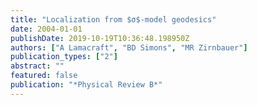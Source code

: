 ```yaml
---
title: "Localization from $σ$-model geodesics"
date: 2004-01-01
publishDate: 2019-10-19T10:36:48.198950Z
authors: ["A Lamacraft", "BD Simons", "MR Zirnbauer"]
publication_types: ["2"]
abstract: ""
featured: false
publication: "*Physical Review B*"
---
```



